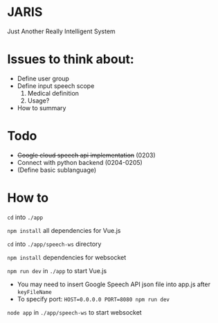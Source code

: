 # JARIS
Just Another Really Intelligent System

# Issues to think about:
* Define user group
* Define input speech scope
    1. Medical definition
    2. Usage?
* How to summary

# Todo
* ~~Google cloud speech api implementation~~ (0203)
* Connect with python backend (0204-0205)
* (Define basic sublanguage)


# How to

`cd` into `./app` 

`npm install` all dependencies for Vue.js


`cd` into `./app/speech-ws` directory

 `npm install` dependencies for websocket


`npm run dev` in `./app` to start Vue.js
* You may need to insert Google Speech API json file into app.js after `keyFileName`  
* To specify port: `HOST=0.0.0.0 PORT=8080 npm run dev`

`node app` in `./app/speech-ws` to start websocket



